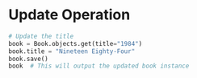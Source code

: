 # Update Operation

```python
# Update the title
book = Book.objects.get(title="1984")
book.title = "Nineteen Eighty-Four"
book.save()
book  # This will output the updated book instance
